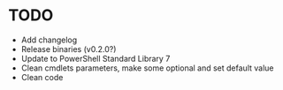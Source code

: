 # TODO

- Add changelog
- Release binaries (v0.2.0?)
- Update to PowerShell Standard Library 7
- Clean cmdlets parameters, make some optional and set default value
- Clean code
